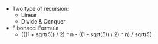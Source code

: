* Two type of recursion:
  * Linear
  * Divide & Conquer
* Fibonacci Formula
  * (((1 + sqrt(5)) / 2) ^ n - ((1 - sqrt(5)) / 2) ^ n) / sqrt(5)